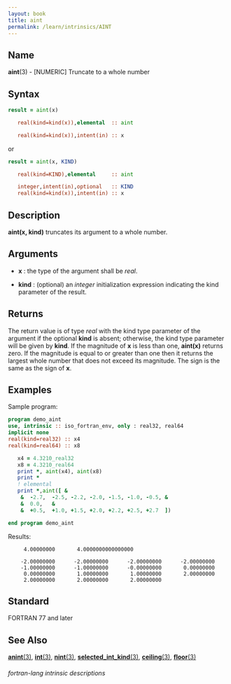 ```yaml
---
layout: book
title: aint
permalink: /learn/intrinsics/AINT
---
```

## __Name__

__aint__(3) - \[NUMERIC\] Truncate to a whole number


## __Syntax__
```fortran
result = aint(x)

   real(kind=kind(x)),elemental  :: aint

   real(kind=kind(x)),intent(in) :: x
```
or
```fortran
result = aint(x, KIND)

   real(kind=KIND),elemental     :: aint

   integer,intent(in),optional   :: KIND
   real(kind=kind(x)),intent(in) :: x
```
## __Description__

__aint(x, kind)__ truncates its argument to a whole number.

## __Arguments__

  - __x__
    : the type of the argument shall be _real_.

  - __kind__
    : (optional) an _integer_ initialization expression indicating the
    kind parameter of the result.

## __Returns__

The return value is of type _real_ with the kind type parameter of
the argument if the optional __kind__ is absent; otherwise, the kind
type parameter will be given by __kind__. If the magnitude of __x__
is less than one, __aint(x)__ returns zero. If the magnitude is equal
to or greater than one then it returns the largest whole number that
does not exceed its magnitude. The sign is the same as the sign of __x__.

## __Examples__

Sample program:

```fortran
program demo_aint
use, intrinsic :: iso_fortran_env, only : real32, real64
implicit none
real(kind=real32) :: x4
real(kind=real64) :: x8

   x4 = 4.3210_real32
   x8 = 4.3210_real64
   print *, aint(x4), aint(x8)
   print *
   ! elemental
   print *,aint([ &
    &  -2.7,  -2.5, -2.2, -2.0, -1.5, -1.0, -0.5, &
    &  0.0,   &
    &  +0.5,  +1.0, +1.5, +2.0, +2.2, +2.5, +2.7  ])

end program demo_aint
```
  Results:
```text
     4.00000000       4.0000000000000000     
   
    -2.00000000      -2.00000000      -2.00000000      -2.00000000
    -1.00000000      -1.00000000      -0.00000000       0.00000000
     0.00000000       1.00000000       1.00000000       2.00000000
     2.00000000       2.00000000       2.00000000
```
## __Standard__

FORTRAN 77 and later

## __See Also__

[__anint__(3)](ANINT),
[__int__(3)](INT),
[__nint__(3)](NINT),
[__selected_int_kind__(3)](SELECTED_INT_KIND),
[__ceiling__(3)](CEILING),
[__floor__(3)](FLOOR)

###### fortran-lang intrinsic descriptions
